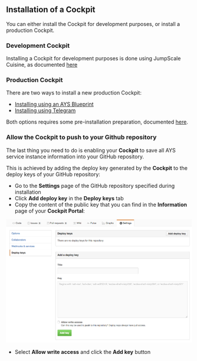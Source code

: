 ## Installation of a Cockpit

You can either install the Cockpit for development purposes, or install a production Cockpit.

### Development Cockpit

Installing a Cockpit for development purposes is done using JumpScale Cuisine, as documented [here](Using-Cuisine/using-cuisine.md)


### Production Cockpit

There are two ways to install a new production Cockpit:

- [Installing using an AYS Blueprint](Using-Blueprint/using-blueprint.md)
- [Installing using Telegram](Using-Telegram/using-Telegram.md)

Both options requires some pre-installation preparation, documented [here](prep/prep.md).

### Allow the Cockpit to push to your Github repository

The last thing you need to do is enabling your **Cockpit** to save all AYS service instance information into your GitHub repository.

This is achieved by adding the deploy key generated by the **Cockpit** to the deploy keys of your GitHub repository:

- Go to the **Settings** page of the GitHub repository specified during installation
- Click **Add deploy key** in the **Deploy keys** tab
- Copy the content of the public key that you can find in the **Information** page of your **Cockpit Portal**:

![](Add-a-deply-key.png)

- Select **Allow write access** and click the **Add key** button
